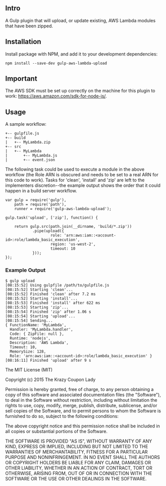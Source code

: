 ## Intro

A Gulp plugin that will upload, or update existing, AWS Lambda modules that have been zipped. 

## Installation

Install package with NPM, and add it to your development dependencies:

```npm install --save-dev gulp-aws-lambda-upload```

## Important

The AWS SDK must be set up correctly on the machine for this plugin to work:  https://aws.amazon.com/sdk-for-node-js/.

## Usage
A sample workflow:

```
+-- gulpfile.js
+-- build
|   +-- MyLambda.zip
+-- src
|   +-- MyLambda
|       +-- MyLambda.js
|       +-- event.json
```

The following task could be used to execute a module in the above workflow (the Role ARN is obscured and needs to be set to a real ARN for this code to work).  Tasks for 'clean', 'install' and 'zip' are left to the implementers discretion--the example output shows the order that it could happen in a build server workflow. 

```
var gulp = require('gulp'),
    path = require('path'),
    runner = require('gulp-aws-lambda-upload');

gulp.task('upload', ['zip'], function() {

	return gulp.src(path.join(__dirname, 'build/*.zip'))
			.pipe(upload({
					role: 'arn:aws:iam::<account-id>:role/lambda_basic_execution',
					region: 'us-west-2',
					timeout: 10
			}));
});
```

### Example Output

```
$ gulp upload
[08:15:52] Using gulpfile /path/to/gulpfile.js
[08:15:52] Starting 'clean'...
[08:15:52] Finished 'clean' after 7.2 ms
[08:15:52] Starting 'install'...
[08:15:53] Finished 'install' after 622 ms
[08:15:53] Starting 'zip'...
[08:15:54] Finished 'zip' after 1.06 s
[08:15:54] Starting 'upload'...
[08:15:54] Sending...
{ FunctionName: 'MyLambda',
  Handler: 'MyLambda.handler',
  Code: { ZipFile: null },
  Runtime: 'nodejs',
  Description: 'AWS Lambda',
  Timeout: 10,
  MemorySize: 128,
  Role: 'arn:aws:iam::<account-id>:role/lambda_basic_execution' }
[08:16:11] Finished 'upload' after 9 s
```

The MIT License (MIT)

Copyright (c) 2015 The Krazy Coupon Lady

Permission is hereby granted, free of charge, to any person obtaining a copy
of this software and associated documentation files (the "Software"), to deal
in the Software without restriction, including without limitation the rights
to use, copy, modify, merge, publish, distribute, sublicense, and/or sell
copies of the Software, and to permit persons to whom the Software is
furnished to do so, subject to the following conditions:

The above copyright notice and this permission notice shall be included in all
copies or substantial portions of the Software.

THE SOFTWARE IS PROVIDED "AS IS", WITHOUT WARRANTY OF ANY KIND, EXPRESS OR
IMPLIED, INCLUDING BUT NOT LIMITED TO THE WARRANTIES OF MERCHANTABILITY,
FITNESS FOR A PARTICULAR PURPOSE AND NONINFRINGEMENT. IN NO EVENT SHALL THE
AUTHORS OR COPYRIGHT HOLDERS BE LIABLE FOR ANY CLAIM, DAMAGES OR OTHER
LIABILITY, WHETHER IN AN ACTION OF CONTRACT, TORT OR OTHERWISE, ARISING FROM,
OUT OF OR IN CONNECTION WITH THE SOFTWARE OR THE USE OR OTHER DEALINGS IN THE
SOFTWARE.


